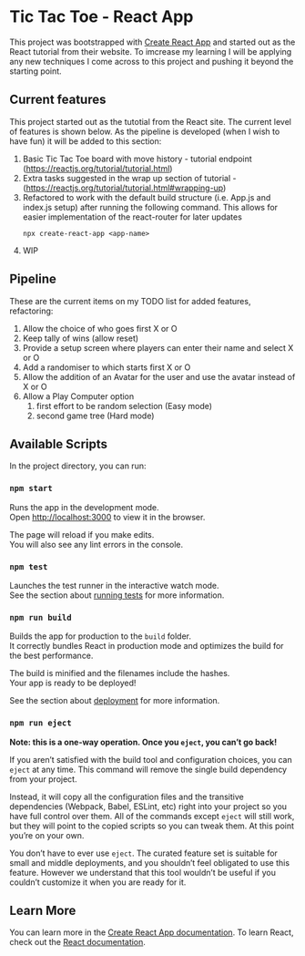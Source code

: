 # Tic Tac Toe - React App

This project was bootstrapped with [Create React App](https://github.com/facebook/create-react-app) and started out as the React tutorial from their website. To imcrease my learning I will be applying any new techniques I come across to this project and pushing it beyond the starting point.

## Current features
This project started out as the tutotial from the React site. The current level of features is shown below. As the pipeline is developed (when I wish to have fun) it will be added to this section:
1. Basic Tic Tac Toe board with move history - tutorial endpoint (https://reactjs.org/tutorial/tutorial.html)
1. Extra tasks suggested in the wrap up section of tutorial - (https://reactjs.org/tutorial/tutorial.html#wrapping-up)
1. Refactored to work with the default build structure (i.e. App.js and index.js setup) after running the following command.  This allows for easier implementation of the react-router for later updates
    ```
    npx create-react-app <app-name>
    ```
1. WIP 

 

## Pipeline

These are the current items on my TODO list for added features, refactoring:

1. Allow the choice of who goes first X or O
1. Keep tally of wins (allow reset)
1. Provide a setup screen where players can enter their name and select X or O
1. Add a randomiser to which starts first X or O
1. Allow the addition of an Avatar for the user and use the avatar instead of X or O
1. Allow a Play Computer option
    1. first effort to be random selection (Easy mode)
    1. second game tree (Hard mode)


## Available Scripts

In the project directory, you can run:

### `npm start`

Runs the app in the development mode.<br>
Open [http://localhost:3000](http://localhost:3000) to view it in the browser.

The page will reload if you make edits.<br>
You will also see any lint errors in the console.

### `npm test`

Launches the test runner in the interactive watch mode.<br>
See the section about [running tests](https://facebook.github.io/create-react-app/docs/running-tests) for more information.

### `npm run build`

Builds the app for production to the `build` folder.<br>
It correctly bundles React in production mode and optimizes the build for the best performance.

The build is minified and the filenames include the hashes.<br>
Your app is ready to be deployed!

See the section about [deployment](https://facebook.github.io/create-react-app/docs/deployment) for more information.

### `npm run eject`

**Note: this is a one-way operation. Once you `eject`, you can’t go back!**

If you aren’t satisfied with the build tool and configuration choices, you can `eject` at any time. This command will remove the single build dependency from your project.

Instead, it will copy all the configuration files and the transitive dependencies (Webpack, Babel, ESLint, etc) right into your project so you have full control over them. All of the commands except `eject` will still work, but they will point to the copied scripts so you can tweak them. At this point you’re on your own.

You don’t have to ever use `eject`. The curated feature set is suitable for small and middle deployments, and you shouldn’t feel obligated to use this feature. However we understand that this tool wouldn’t be useful if you couldn’t customize it when you are ready for it.

## Learn More

You can learn more in the [Create React App documentation](https://facebook.github.io/create-react-app/docs/getting-started).
To learn React, check out the [React documentation](https://reactjs.org/).

